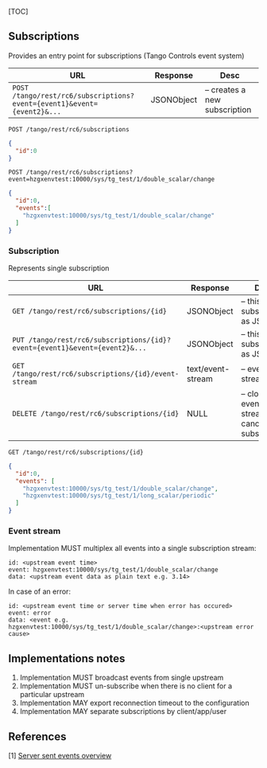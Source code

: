 [TOC]

## Subscriptions

Provides an entry point for subscriptions (Tango Controls event system)

| URL                                        | Response           | Desc
|-----------------------------------------|------------|--------------------------
|`POST /tango/rest/rc6/subscriptions?event={event1}&event={event2}&...`             | JSONObject | – creates a new subscription  

`POST /tango/rest/rc6/subscriptions`


```json
{
  "id":0
}
```

`POST /tango/rest/rc6/subscriptions?event=hzgxenvtest:10000/sys/tg_test/1/double_scalar/change`

```json
{
  "id":0,
  "events":[
    "hzgxenvtest:10000/sys/tg_test/1/double_scalar/change"    
  ]
}
```

### Subscription

Represents single subscription

| URL                                        | Response           | Desc
|-----------------------------------------|------------|--------------------------
|`GET /tango/rest/rc6/subscriptions/{id}`              | JSONObject  | – this subscription as JSON 
|`PUT /tango/rest/rc6/subscriptions/{id}?event={event1}&event={event2}&...`  | JSONObject  | – this subscription as JSON
|`GET /tango/rest/rc6/subscriptions/{id}/event-stream` | text/event-stream  | – events stream
|`DELETE /tango/rest/rc6/subscriptions/{id}`           | NULL  | – closes events stream and cancels subscription


`GET /tango/rest/rc6/subscriptions/{id}`

```json
{
  "id":0,
  "events": [
    "hzgxenvtest:10000/sys/tg_test/1/double_scalar/change",
    "hzgxenvtest:10000/sys/tg_test/1/long_scalar/periodic"
  ]
}
```

### Event stream

Implementation MUST multiplex all events into a single subscription stream:

```
id: <upstream event time>
event: hzgxenvtest:10000/sys/tg_test/1/double_scalar/change 
data: <upstream event data as plain text e.g. 3.14>
```

In case of an error:

```
id: <upstream event time or server time when error has occured>
event: error 
data: <event e.g. hzgxenvtest:10000/sys/tg_test/1/double_scalar/change>:<upstream error cause>
```



## Implementations notes

1. Implementation MUST broadcast events from single upstream
2. Implementation MUST un-subscribe when there is no client for a particular upstream
3. Implementation MAY export reconnection timeout to the configuration
4. Implementation MAY separate subscriptions by client/app/user

## References

[1] [Server sent events overview](https://www.w3schools.com/html/html5_serversentevents.asp)
